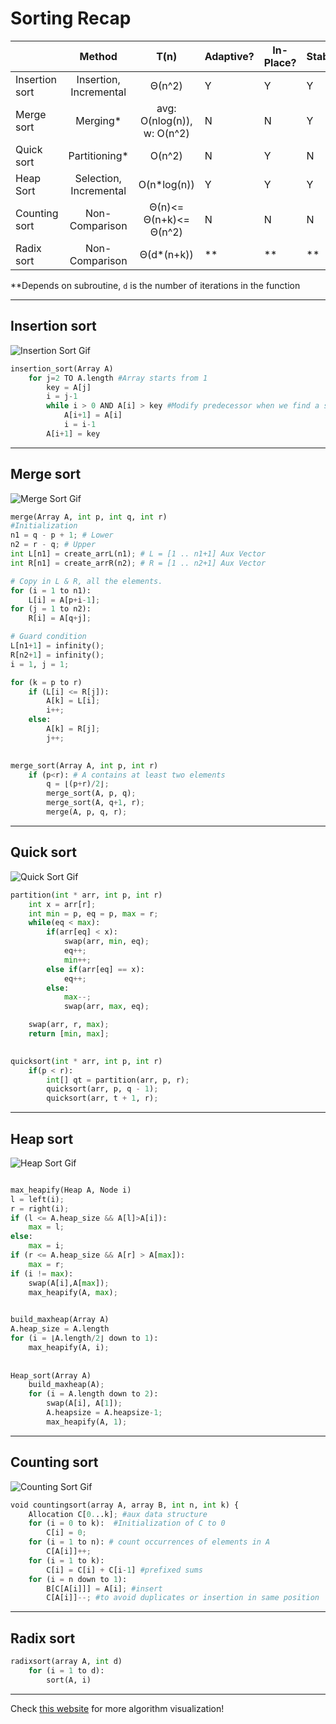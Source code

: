 # Sorting Recap

|                |         Method         |            T(n)            | Adaptive? | In-Place? | Stable? | Online? |
|----------------|:----------------------:|:--------------------------:|-----------|-----------|---------|---------|
| Insertion sort | Insertion, Incremental |           Θ(n^2)           |     Y     |     Y     |    Y    |    Y    |
| Merge sort     | Merging*               | avg: O(nlog(n)), w: O(n^2) |     N     |     N     |    Y    |    N    |
| Quick sort     | Partitioning*          |           O(n^2)           |     N     |     Y     |    N    |    N    |
| Heap Sort      | Selection, Incremental |         O(n*log(n))        |     Y     |     Y     |    Y    |    N    |
| Counting sort  | Non-Comparison         |   Θ(n)<= Θ(n+k)<= Θ(n^2)   |     N     |     N     |    N    |    N    |
| Radix sort     | Non-Comparison         |         Θ(d*(n+k))         | **        | **        | **      | **      |

**Depends on subroutine, `d` is the number of iterations in the function

---

## Insertion sort

![Insertion Sort Gif](https://github.com/PayThePizzo/DataStrutucures-Algorithms/blob/main/Resources/insertionsortgif.gif)

```python
insertion_sort(Array A)
    for j=2 TO A.length #Array starts from 1
        key = A[j]
        i = j-1
        while i > 0 AND A[i] > key #Modify predecessor when we find a smaller element
            A[i+1] = A[i]
            i = i-1
        A[i+1] = key 
```

---

## Merge sort

![Merge Sort Gif](https://github.com/PayThePizzo/DataStrutucures-Algorithms/blob/main/Resources/mergesortgif.gif)

```python
merge(Array A, int p, int q, int r)
#Initialization
n1 = q - p + 1; # Lower
n2 = r - q; # Upper
int L[n1] = create_arrL(n1); # L = [1 .. n1+1] Aux Vector
int R[n1] = create_arrR(n2); # R = [1 .. n2+1] Aux Vector

# Copy in L & R, all the elements.
for (i = 1 to n1):
    L[i] = A[p+i-1];
for (j = 1 to n2):
    R[i] = A[q+j];

# Guard condition
L[n1+1] = infinity();
R[n2+1] = infinity();
i = 1, j = 1;

for (k = p to r)
    if (L[i] <= R[j]):
        A[k] = L[i];
        i++;
    else:
        A[k] = R[j];
        j++;

        
merge_sort(Array A, int p, int r)
    if (p<r): # A contains at least two elements
        q = ⌊(p+r)/2⌋;
        merge_sort(A, p, q);
        merge_sort(A, q+1, r);
        merge(A, p, q, r);
```

---

## Quick sort

![Quick Sort Gif](https://github.com/PayThePizzo/DataStrutucures-Algorithms/blob/main/Resources/quicksortgif.gif)

```python
partition(int * arr, int p, int r)
    int x = arr[r];
    int min = p, eq = p, max = r;
    while(eq < max):
        if(arr[eq] < x):
            swap(arr, min, eq);
            eq++;
            min++;
        else if(arr[eq] == x):
            eq++;
        else:
            max--;
            swap(arr, max, eq);

    swap(arr, r, max);
    return [min, max];

    
quicksort(int * arr, int p, int r)
    if(p < r):
        int[] qt = partition(arr, p, r);
        quicksort(arr, p, q - 1);
        quicksort(arr, t + 1, r);
```

---

## Heap sort

![Heap Sort Gif](https://github.com/PayThePizzo/DataStrutucures-Algorithms/blob/main/Resources/heapsortgif.gif)

```python

max_heapify(Heap A, Node i)
l = left(i);
r = right(i);
if (l <= A.heap_size && A[l]>A[i]):
    max = l;
else:
    max = i;
if (r <= A.heap_size && A[r] > A[max]):
    max = r;
if (i != max):
    swap(A[i],A[max]);
    max_heapify(A, max);

    
build_maxheap(Array A)
A.heap_size = A.length
for (i = ⌊A.length/2⌋ down to 1):
    max_heapify(A, i);
    
    
Heap_sort(Array A)
    build_maxheap(A);
    for (i = A.length down to 2):
        swap(A[i], A[1]);
        A.heapsize = A.heapsize-1;
        max_heapify(A, 1);
```

---

## Counting sort

![Counting Sort Gif](https://github.com/PayThePizzo/DataStrutucures-Algorithms/blob/main/Resources/countingsortgif.gif)


```python
void countingsort(array A, array B, int n, int k) {
    Allocation C[0...k]; #aux data structure
    for (i = 0 to k):  #Initialization of C to 0
        C[i] = 0;
    for (i = 1 to n): # count occurrences of elements in A
        C[A[i]]++;
    for (i = 1 to k):
        C[i] = C[i] + C[i-1] #prefixed sums
    for (i = n down to 1):
        B[C[A[i]]] = A[i]; #insert
        C[A[i]]--; #to avoid duplicates or insertion in same position
```

---

## Radix sort

```python
radixsort(array A, int d)
    for (i = 1 to d):
        sort(A, i)
```

---


Check [this website](https://www.cs.usfca.edu/~galles/visualization/Algorithms.html) for more algorithm visualization!